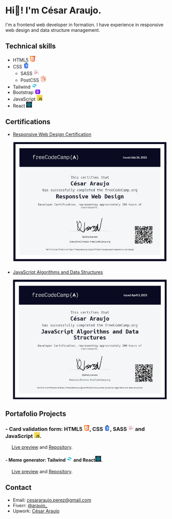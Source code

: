 # Hi👋! I'm César Araujo.

I'm a frontend web developer in formation. I have experience in responsive web design and data structure management.

## Technical skills

- HTML5 <img src="images/HTML.png" width="18" height="auto">
- CSS <img src="images/css.png" width="18" height="auto">
  - SASS <img src="images/sass.png" width="18" height="auto">
  - PostCSS <img src="images/PostCSS_Logo.svg.png" width="18" height="auto">
- Tailwind <img src="images/Tailwind_CSS_Logo.svg.png" width="18" height="auto">
- Bootstrap <img src="images/Bootstrap_logo.svg.png" width="18" height="auto">
- JavaScript <img src="images/JavaScript-logo.png" width="18" height="auto">
- React <img src="images/react1.png" width="18" height="auto">

## Certifications

- [Responsive Web Design Certification](https://freecodecamp.org/certification/araujocesar/responsive-web-design)

  <a title="Responsive Web Design" href="https://freecodecamp.org/certification/araujocesar/responsive-web-design">
  <img src="images/Webresponsive-certificate.jpeg" width="600" height="auto">
  </a>

###

- [JavaScript Algorithms and Data Structures](https://www.freecodecamp.org/certification/araujocesar/javascript-algorithms-and-data-structures)

  <a title="Javasript Certification" href="https://freecodecamp.org/certification/araujocesar/responsive-web-design">
  <img src="images/Javascript-certificate.jpeg" width="600" height="auto">
  </a>

## Portafolio Projects
### - Card validation form: HTML5 <img src="images/HTML.png" width="18" height="auto">, CSS <img src="images/css.png" width="18" height="auto">, SASS <img src="images/sass.png" width="18" height="auto"> and JavaScript <img src="images/JavaScript-logo.png" width="18" height="auto">. 
&nbsp;&nbsp;&nbsp;&nbsp; [Live preview](https://project-form-validation-frontend.vercel.app/) and [Repository](https://github.com/araujocesarr/interactive-card-form-validation).

#### - Meme generator: Tailwind <img src="images/Tailwind_CSS_Logo.svg.png" width="18" height="auto"> and React<img src="images/react1.png" width="18" height="auto">.
&nbsp;&nbsp;&nbsp;&nbsp; [Live preview](https://meme-generator-henna-beta.vercel.app/) and [Repository](https://github.com/araujocesarr/meme-generator).

## Contact

- Email: [cesararaujo.perez@gmail.com](mailto:cesararaujo.perez@gmail.com)
- Fiverr: [@araujo\_](https://www.fiverr.com/araujo_)
- Upwork: [César Araujo](https://www.upwork.com/freelancers/~0131c3e9d8794f3c24)
